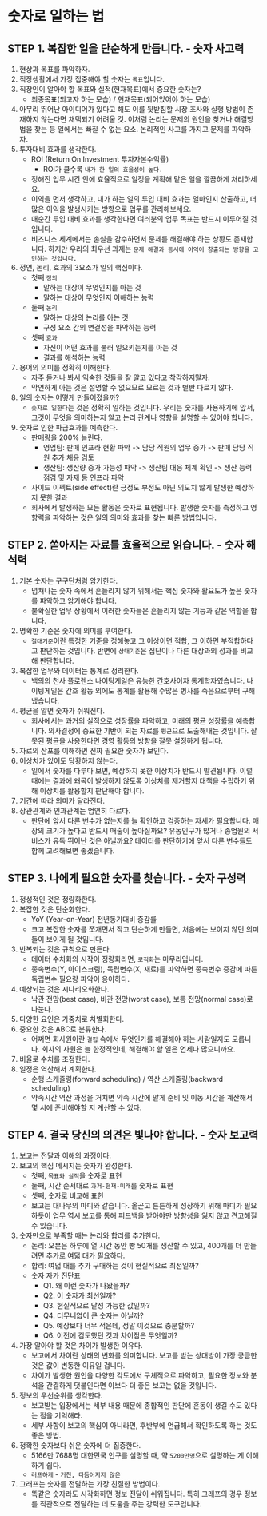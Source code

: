 # 숫자로 일하는 법

## STEP 1. 복잡한 일을 단순하게 만듭니다. - 숫자 사고력

1. 현상과 목표를 파악하자.
2. 직장생활에서 가장 집중해야 할 숫자는 `목표`입니다.
3. 직장인이 알아야 할 목표와 실적(현재목표)에서 중요한 숫자는?
    - 최종목표(되고자 하는 모습) / 현재목표(되어있어야 하는 모습)
4. 아무리 뛰어난 아이디어가 있다고 해도 이를 뒷받침할 시장 조사와 실행 방법이 존재하지 않는다면 채택되기 어려울 것.
    이처럼 논리는 문제의 원인을 찾거나 해결방법을 찾는 등 일에서는 빠질 수 없는 요소.
    논리적인 사고를 가지고 문제를 파악하자.
5. 투자대비 효과를 생각한다.
    - ROI (Return On Investment 투자자본수익률)
        - ROI가 클수록 `내가 한 일의 효율성이 높다.`
    - 정해진 업무 시간 안에 효율적으로 일정을 계획해 맡은 일을 깔끔하게 처리하세요.
    - 이익을 먼저 생각하고, 내가 하는 일의 투입 대비 효과는 얼마인지 산출하고, 더 많은 이익을 발생시키는 방향으로 업무를 관리해보세요.
    - 매순간 투입 대비 효과를 생각한다면 여러분의 업무 목표는 반드시 이루어질 것입니다.
    - 비즈니스 세계에서는 손실을 감수하면서 문제를 해결해야 하는 상황도 존재합니다. 하지만 우리의 최우선 과제는 `문제 해결과 동시에 이익이 창출되는 방향을 고민하는 것입니다.`
6. 정연, 논리, 효과의 3요소가 일의 핵심이다.
    - 첫째 `정의`
        - 말하는 대상이 무엇인지를 아는 것
        - 말하는 대상이 무엇인지 이해하는 능력
    - 둘째 `논리`
        - 말하는 대상의 논리를 아는 것
        - 구성 요소 간의 연결성을 파악하는 능력
    - 셋째 `효과`
        - 자신이 어떤 효과를 불러 일으키는지를 아는 것
        - 결과를 해석하는 능력
7. 용어의 의미를 정확히 이해한다.
    - 자주 듣거나 봐서 익숙한 것들을 잘 알고 있다고 착각하지말자.
    - 막연하게 아는 것은 설명할 수 없으므로 모르는 것과 별반 다르지 않다.
8. 일의 숫자는 어떻게 만들어졌을까?
    - `숫자로 일한다`는 것은 정확히 일하는 것입니다. 우리는 숫자를 사용하기에 앞서, 그것이 무엇을 의미하는지 알고 논리 관계나 영향을 설명할 수 있어야 합니다.
9. 숫자로 인한 파급효과를 예측한다.
    - 판매량을 200% 늘린다.
        - 영업팀: 판매 인프라 현황 파악 -> 담당 직원의 업무 증가 -> 판매 담당 직원 추가 채용 검토
        - 생산팀: 생산량 증가 가능성 파악 -> 생산팀 대응 체계 확인 -> 생산 능력 점검 및 자재 등 인프라 파악
    - 사이드 이펙트(side effect)란 긍정도 부정도 아닌 의도치 않게 발생한 예상하지 못한 결과
    - 회사에서 발생하는 모든 활동은 숫자로 표현됩니다. 발생한 숫자를 측정하고 영향력을 파악하는 것은 일의 의미와 효과를 찾는 빠른 방법입니다.

## STEP 2. 쏟아지는 자료를 효율적으로 읽습니다. - 숫자 해석력

1. 기본 숫자는 구구단처럼 암기한다.
    - 넘쳐나는 숫자 속에서 흔들리지 않기 위해서는 핵심 숫자와 활요도가 높은 숫자를 파악하고 암기해야 합니다.
    - 불확실한 업무 상황에서 이러한 숫자들은 흔들리지 않는 기둥과 같은 역할을 합니다.
2. 명확한 기준은 숫자에 의미를 부여한다.
    - `절대기준`이란 특정한 기준을 정해놓고 그 이상이면 적합, 그 이하면 부적합하다고 판단하는 것입니다. 반면에 `상대기준`은 집단이나 다른 대상과의 성과를 비교해 판단합니다.
3. 복잡한 업무와 데이터는 통계로 정리한다.
    - 백의의 천사 플로렌스 나이팅게일은 유능한 간호사이자 통계학자였습니다. 나이팅게일은 간호 활동 외에도 통계를 활용해 수많은 병사를 죽음으로부터 구해냈습니다.
4. 평균을 알면 숫자가 쉬워진다.
    - 회사에서는 과거의 실적으로 성장률을 파악하고, 미래의 평균 성장률을 예측합니다. 의사결정에 중요한 기반이 되는 자료를 `평균`으로 도출해내는 것입니다. 잘못된 평균을 사용한다면 경영 활동의 방향을 잘못 설정하게 됩니다.
5. 자료의 산포를 이해하면 진짜 필요한 숫자가 보인다.
6. 이상치가 있어도 당황하지 않는다.
    - 일에서 숫자를 다루다 보면, 예상하지 못한 이상치가 반드시 발견됩니다. 이럴 때에는 결과에 왜곡이 발생하지 않도록 이상치를 제거할지 대책을 수립하기 위해 이상치를 활용할지 판단해야 합니다.
7. 기간에 따라 의미가 달라진다.
8. 상관관계와 인과관계는 엄연히 다르다.
    - 판단에 앞서 다른 변수가 없는지를 늘 확인하고 검증하는 자세가 필요합니다. 매장의 크기가 높다고 반드시 매출이 높아질까요? 유동인구가 많거나 종업원의 서비스가 유독 뛰어난 것은 아닐까요? 데이터를 판단하기에 앞서 다른 변수들도 함께 고려해보면 좋겠습니다.

## STEP 3. 나에게 필요한 숫자를 찾습니다. - 숫자 구성력

1. 정성적인 것은 정량화한다.
2. 복잡한 것은 단순화한다.
    - YoY (Year-on-Year) 전년동기대비 증감률
    - 크고 복잡한 숫자를 쪼개면서 작고 단순하게 만들면, 처음에는 보이지 않던 의미들이 보이게 될 것입니다.
3. 반복되는 것은 규칙으로 만든다.
    - 데이터 수치화의 시작이 정량화라면, `로직화`는 마무리입니다.
    - 종속변수(Y, 아이스크림), 독립변수(X, 재료)를 파악하면 종속변수 증감에 따른 독립변수 필요량 파악이 용이하다.
4. 예상되는 것은 시나리오화한다.
    - 낙관 전망(best case), 비관 전망(worst case), 보통 전망(normal case)로 나눈다.
5. 다양한 요인은 가중치로 차별화한다.
6. 중요한 것은 ABC로 분류한다.
    - 어쩌면 회사원이란 `결핍` 속에서 무엇인가를 해결해야 하는 사람일지도 모릅니다. 회사의 자원은 늘 한정적인데, 해결해야 할 일은 언제나 많으니까요.
7. 비율로 수치를 조정한다.
8. 일정은 역산해서 계획한다.
    - 순행 스케줄링(forward scheduling) / 역산 스케줄링(backward scheduling)
    - 약속시간 역산 과정을 거치면 약속 시간에 맡게 준비 및 이동 시간을 계산해서 몇 시에 준비해야할 지 계산할 수 있다.

## STEP 4. 결국 당신의 의견은 빛나야 합니다. - 숫자 보고력

1. 보고는 전달과 이해의 과정이다.
2. 보고의 핵심 메시지는 숫자가 완성한다.
    - 첫째, `목표와 실적`을 숫자로 표현
    - 둘째, 시간 순서대로 `과거-현재-미래`를 숫자로 표현
    - 셋째, 숫자로 비교해 표현
    - 보고는 대나무의 마디와 같습니다. 올곧고 튼튼하게 성장하기 위해 마디가 필요하듯이 업무 역시 보고를 통해 피드백을 받아야만 방향성을 잃지 않고 견고해질 수 있습니다.
3. 숫자만으로 부족할 때는 논리와 합리를 추가한다.
    - 논리: 오븐은 하루에 열 시간 동안 빵 50개를 생산할 수 있고, 400개를 더 만들려면 추가로 여덟 대가 필요하다.
    - 합리: 여덟 대를 추가 구매하는 것이 현실적으로 최선일까?
    - 숫자 자가 진단표
        - Q1. 왜 이런 숫자가 나왔을까?
        - Q2. 이 숫자가 최선일까?
        - Q3. 현실적으로 달성 가능한 값일까?
        - Q4. 터무니없이 큰 숫자는 아닐까?
        - Q5. 예상보다 너무 적은데, 정말 이것으로 충분할까?
        - Q6. 이전에 검토했던 것과 차이점은 무엇일까?
4. 가장 알아야 할 것은 차이가 발생한 이유다.
    - 보고에서 차이란 상태의 변화를 의미합니다. 보고를 받는 상대방이 가장 궁금한 것은 값이 변동한 이유일 겁니다.
    - 차이가 발생한 원인을 다양한 각도에서 구체적으로 파악하고, 필요한 정보와 분석을 간결하게 덧붙인다면 이보다 더 좋은 보고는 없을 것입니다.
5. 정보의 우선순위를 생각한다.
    - 보고받는 입장에서는 세부 내용 때문에 종합적인 판단에 혼동이 생길 수도 있다는 점을 기억해라.
    - 세부 사항이 보고의 핵심이 아니라면, 후반부에 언급해서 확인하도록 하는 것도 좋은 방법.
6. 정확한 숫자보다 쉬운 숫자에 더 집중한다.
    - 5166만 7688명 대한민국 인구를 설명할 때, 약 `5200만명`으로 설명하는 게 이해하기 쉽다.
    - `러프하게` - `거친, 다듬어지지 않은`
7. 그래프는 숫자를 전달하는 가장 친절한 방법이다.
    - 똑같은 숫자라도 시각화하면 정보 전달이 쉬워집니다. 특히 그래프의 경우 정보를 직관적으로 전달하는 데 도움을 주는 강력한 도구입니다.